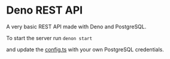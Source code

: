 # Deno REST API
A very basic REST API made with Deno and PostgreSQL.  

To start the server run ```denon start```

and update the [config.ts](config.ts) with your own PostgreSQL credentials.